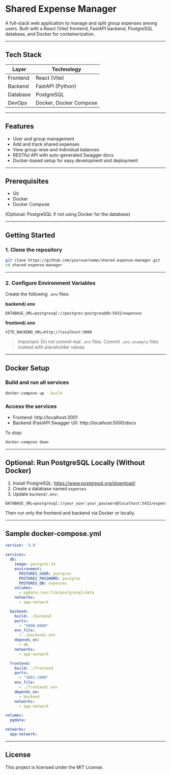 # Shared Expense Manager

A full-stack web application to manage and split group expenses among users. Built with a React (Vite) frontend, FastAPI backend, PostgreSQL database, and Docker for containerization.

---

## Tech Stack

| Layer     | Technology         |
|-----------|--------------------|
| Frontend  | React (Vite)       |
| Backend   | FastAPI (Python)   |
| Database  | PostgreSQL         |
| DevOps    | Docker, Docker Compose |

---

## Features

- User and group management
- Add and track shared expenses
- View group-wise and individual balances
- RESTful API with auto-generated Swagger docs
- Docker-based setup for easy development and deployment

---

## Prerequisites

- Git
- Docker
- Docker Compose

(Optional: PostgreSQL if not using Docker for the database)

---

## Getting Started

### 1. Clone the repository

```bash
git clone https://github.com/yourusername/shared-expense-manager.git
cd shared-expense-manager
```

---

### 2. Configure Environment Variables

Create the following `.env` files:

**backend/.env**
```
DATABASE_URL=postgresql://postgres:postgres@db:5432/expenses
```

**frontend/.env**
```
VITE_BACKEND_URL=http://localhost:5000
```

> Important: Do not commit real `.env` files. Commit `.env.example` files instead with placeholder values.

---

## Docker Setup

### Build and run all services

```bash
docker-compose up --build
```

### Access the services

- Frontend: http://localhost:3001
- Backend (FastAPI Swagger UI): http://localhost:5000/docs

To stop:

```bash
docker-compose down
```

---

## Optional: Run PostgreSQL Locally (Without Docker)

1. Install PostgreSQL: https://www.postgresql.org/download/
2. Create a database named `expenses`
3. Update `backend/.env`:

```
DATABASE_URL=postgresql://your_user:your_password@localhost:5432/expenses
```

Then run only the frontend and backend via Docker or locally.

---

## Sample docker-compose.yml

```yaml
version: '3.8'

services:
  db:
    image: postgres:14
    environment:
      POSTGRES_USER: postgres
      POSTGRES_PASSWORD: postgres
      POSTGRES_DB: expenses
    volumes:
      - pgdata:/var/lib/postgresql/data
    networks:
      - app-network

  backend:
    build: ./backend
    ports:
      - "5000:8000"
    env_file:
      - ./backend/.env
    depends_on:
      - db
    networks:
      - app-network

  frontend:
    build: ./frontend
    ports:
      - "3001:3000"
    env_file:
      - ./frontend/.env
    depends_on:
      - backend
    networks:
      - app-network

volumes:
  pgdata:

networks:
  app-network:
```

---

## License

This project is licensed under the MIT License.
